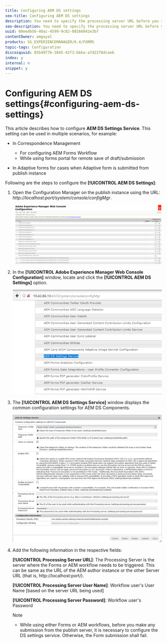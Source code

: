 ```yaml
---
title: Configuring AEM DS settings
seo-title: Configuring AEM DS settings
description: You need to specify the processing server URL before you submit a form.
seo-description: You need to specify the processing server URL before you submit a form.
uuid: 08eed656-40ac-4599-9c82-08166842e3b7
contentOwner: amgoyal
products: SG_EXPERIENCEMANAGER/6.4/FORMS
topic-tags: Configuration
discoiquuid: 85b4977b-3845-42f3-bbba-a7d22f8dcaeb
index: y
internal: n
snippet: y
---
```


# Configuring AEM DS settings{#configuring-aem-ds-settings}

This article describes how to configure **AEM DS Settings Service**. This setting can be used in multiple scenarios, for example:

* In Correspondence Management

    * For configuring AEM Forms Workflow
    * While using forms portal for remote save of draft/submission

* In Adaptive forms for cases when Adaptive form is submitted from publish instance

Following are the steps to configure the **[!UICONTROL AEM DS Settings]**:

1. Open the Configuration Manager on the publish instance using the URL:   
   *http://localhost:port/system/console/configMgr*.

   ![](assets/aem_web_configuration_console.png)

1. In the **[!UICONTROL Adobe Experience Manager Web Console Configuration]** window, locate and click the **[!UICONTROL AEM DS Settings]** option.

   ![](assets/ds_settings.png)

1. The **[!UICONTROL AEM DS Settings Service]** window displays the common configuration settings for AEM DS Components.

   ![](assets/ds_settings_1.png)

1. Add the following information in the respective fields:

   **[!UICONTROL **Processing Server UR**L]**: The Processing Server is the server where the Forms or AEM workflow needs to be triggered. This can be same as the URL of the AEM author instance or the other Server URL (that is, http://localhost:port/).

   ****[!UICONTROL Processing Server User Name]****: Workflow user's User Name [based on the server URL being used]

   ****[!UICONTROL Processing Server Password]****: Workflow user's Password

   <!--
   Comment Type: draft

   <table border="1" cellpadding="1" cellspacing="0" width="100%">
   <tbody>
   <tr>
   <th> Option</th>
   <th><strong>AEM Workflow</strong></th>
   <th><strong>Remote Save<br /> </strong></th>
   </tr>
   <tr>
   <td width="33%">Processing Server URL</td>
   <td> </td>
   <td> </td>
   </tr>
   <tr>
   <td>Processing Server User Name<br /> </td>
   <td> </td>
   <td> </td>
   </tr>
   <tr>
   <td>Processing Server password</td>
   <td> </td>
   <td> </td>
   </tr>
   </tbody>
   </table>
   -->

   >[!NOTE]
   >
   >
   >    
   >    
   >    * While using either Forms or AEM workflows, before you make any submission from the publish server, it is necessary to configure the DS settings service. Otherwise, the Form submission shall fail.
   >    
   >

